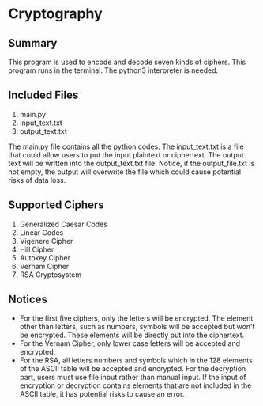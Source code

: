 # Cryptography
## Summary
This program is used to encode and decode seven kinds of ciphers.
This program runs in the terminal. 
The python3 interpreter is needed.

## Included Files
1. main.py
2. input_text.txt
3. output_text.txt

The main.py file contains all the python codes. The input_text.txt is a file that could allow users to put the input plaintext or ciphertext. The output text will be written into the output_text.txt file. Notice, if the output_file.txt is not empty, the output will overwrite the file which could cause potential risks of data loss.

## Supported Ciphers
1. Generalized Caesar Codes
2. Linear Codes
3. Vigenere Cipher
4. Hill Cipher
5. Autokey Cipher
6. Vernam Cipher
7. RSA Cryptosystem

## Notices
- For the first five ciphers, only the letters will be encrypted. The element other than letters, such as numbers, symbols will be accepted but won't be encrypted. These elements will be directly put into the ciphertext.
- For the Vernam Cipher, only lower case letters will be accepted and encrypted.
- For the RSA, all letters numbers and symbols which in the 128 elements of the ASCII table will be accepted and encrypted. For the decryption part, users must use file input rather than manual input. If the input of encryption or decryption contains elements that are not included in the ASCII table, it has potential risks to cause an error.
